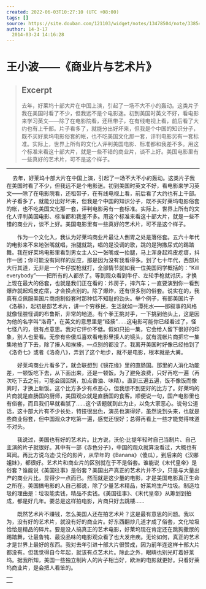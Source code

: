 ```yaml
---
created: 2022-06-03T10:27:10 (UTC +08:00)
tags: []
source: https://site.douban.com/121103/widget/notes/13478504/note/338544125/?ivk_sa=1024320u
author: 14-3-17
  2014-03-24 14:16:28
---
```


# 王小波——《商业片与艺术片》

> ## Excerpt
> 去年，好莱坞十部大片在中国上演，引起了一场不大不小的轰动。这类片子我在美国时看了不少，但我远不是个电影迷。初到美国时英文不好，看电影来学习英文——除了在电影院看，还租带子，在有线电视上看，前后看了大约也有上千部。片子看多了，就能分出好坏来，但我是个中国的知识分子，既不买好莱坞电影俗套的帐，也不吃美国文化那一套，评判电影另有一套标准。实际上，世界上所有的文化人评判美国电影、标准都和我差不多。用这个标准来看这十部大片，就是一些不错的商业片，谈不上好。美国电影里有一些真好的艺术片，可不是这个样子。

---
    去年，好莱坞十部大片在中国上演，引起了一场不大不小的轰动。这类片子我在美国时看了不少，但我远不是个电影迷。初到美国时英文不好，看电影来学习英文——除了在电影院看，还租带子，在有线电视上看，前后看了大约也有上千部。片子看多了，就能分出好坏来，但我是个中国的知识分子，既不买好莱坞电影俗套的帐，也不吃美国文化那一套，评判电影另有一套标准。实际上，世界上所有的文化人评判美国电影、标准都和我差不多。用这个标准来看这十部大片，就是一些不错的商业片，谈不上好。美国电影里有一些真好的艺术片，可不是这个样子。

　　作为一个文化入，我认为好莱坞商业片最让人倒胃之处是落俗套。五六十年代的电影来不来地张嘴就唱，抬腿就跳，唱的是没调的歌，跳的是狗撒尿式的踢踏舞。我在好莱坞电影里看到男女主人公一张嘴或一抬腿，马上浑身起鸡皮疙瘩，抖作一团；你可能没有同样的反应，那是因为没有我看得多。到了七十年代，西部片大行其道，无非是一个牛仔拔枪就打，全部情节就如我一位美国同学概括的：“Kill　everybody”——把所有的人都杀了。等到观众看到牛仔、左轮手枪就讨厌，才换上现在最大的俗套，也就是我们正在看的：炸房子，摔汽车；一直要演到你一看到爆炸就起鸡皮疙瘩，才会换点别的。除了爆炸，还有很多别的俗套。说实在的，我真有点佩服美国片商炮制俗套时那种恬不知耻的劲头。举个例子，有部美国片子《洛基》，起初是部艺术片，讲一个穷移民，生活就如一潭死水——那叙事的风格就像怪腔怪调的布鲁斯，非常的地道。有个拳王挑对手，一下挑到他头上，这是因为他的名字叫“洛奇”，在英文的意思里是“经揍”……这电影可能你已经看过了，怪七怪八的，很有点意思。我对它评价不低。假如只拍一集，它会给人留下很好的印象，别人也爱看。无奈有些傻瓜喜欢看电影里揍人的镜头，就有混帐片商把它一集集地拍了下去，除了揍人和挨揍，—点别的都没了。我离开美国时好像已经拍到了《洛奇七》或者《洛奇八》，弄到了这个地步，就不是电影，根本就是大粪。

　　好莱坞商业片看多了，就会联想到《镜花缘》里的直肠国。那里的人消化功能差，一顿饭吃下去，从下面出来，还是一顿饭。为了避免浪费，只好再吃一遍（再次吃下去之前，可能会回回锅，加点香油、味精）。直到三遍五遍，饭不像饭而像粪时，才换上新饭。这个比方多少有点恶心，但我想不到更好的比方了。好莱坞的片商就是直肠国的厨师，美国观众就是直肠国的食客。顺便说一句，国产电影里也有俗套，而且我们早就看腻了……这个话题就到此为止，以免大家恶心。说句公道话，这十部大片有不少长处，特技很出色，演员也演得好，虽然说到头来，也就是些商业俗套，但中国观众才吃第一遍，感觉还很好；总得再看上一些才能觉得味道不对头。

　　我说过，美国也有好的艺术片。比方说，沃伦·比提年轻时自己当制片、自己主演的片子就很好。其中有一部《赤色分子》，中国的观众就算没看过，大概也有耳闻。再比方说乌迪·艾伦的影片，从早年的《Banana》（傻瓜），到后来的《汉娜姐妹》，都很好。艺术片和商业片的区别就在于不是俗套。谁能说《末代皇帝》是俗套？谁能说《美国往事》是俗套？美国出产真正的艺术片并不少，只是与大量出产的商业片比，显得少一点而已。然而就是这少量的电影，才是美国电影真正生命之所在。美国搞电影的人自己都说，除了少量艺术精品，好莱坞生产垃圾。制造垃圾的理由是：垃圾能卖钱，精品不卖钱。《美国往事》、《末代皇帝》从筹划到拍成，都是好几年。要总是这样拍电影，片商只好去跳楼……

　　既然艺术片不赚钱，怎么美国人还在拍艺术片？这是最有意思的问题。我以为，没有好的艺术片，就没有好的商业片。好东西翻炒几道才成了俗套，文化垃圾恰恰是精品的碎片。要是没人搞真正的艺术电影，好莱坞现在肯定还在跳狗撒尿的踢踏舞，让最鲁钝、最没品味的电影观众看了也大发疟疾。无论如何，真正的艺术才是世界上最好的东西。我对去年引进十部大片很赞成，因为前年连这样十部大片都没有。但我觉得自今年起，就该有点艺术片。除此之外，眼睛也别光盯着好莱坞。据我所知，美国一些独立制片人的片子相当好，欧洲的电影就更好。只看好莱坞商业片，是会把人看笨的。

<table><tbody><tr><td><img src="https://img2.doubanio.com/view/note/large/public/p11423452.jpg" alt=""></td></tr><tr><td></td></tr></tbody></table>
